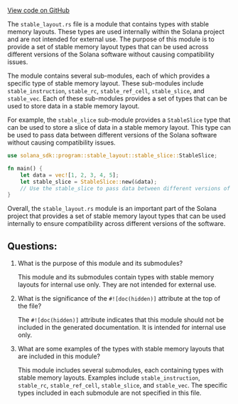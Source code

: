 [View code on GitHub](https://github.com/solana-labs/solana/blob/master/sdk/program/src/stable_layout.rs)

The `stable_layout.rs` file is a module that contains types with stable memory layouts. These types are used internally within the Solana project and are not intended for external use. The purpose of this module is to provide a set of stable memory layout types that can be used across different versions of the Solana software without causing compatibility issues.

The module contains several sub-modules, each of which provides a specific type of stable memory layout. These sub-modules include `stable_instruction`, `stable_rc`, `stable_ref_cell`, `stable_slice`, and `stable_vec`. Each of these sub-modules provides a set of types that can be used to store data in a stable memory layout.

For example, the `stable_slice` sub-module provides a `StableSlice` type that can be used to store a slice of data in a stable memory layout. This type can be used to pass data between different versions of the Solana software without causing compatibility issues.

```rust
use solana_sdk::program::stable_layout::stable_slice::StableSlice;

fn main() {
    let data = vec![1, 2, 3, 4, 5];
    let stable_slice = StableSlice::new(&data);
    // Use the stable_slice to pass data between different versions of the Solana software
}
```

Overall, the `stable_layout.rs` module is an important part of the Solana project that provides a set of stable memory layout types that can be used internally to ensure compatibility across different versions of the software.
## Questions: 
 1. What is the purpose of this module and its submodules?
    
    This module and its submodules contain types with stable memory layouts for internal use only. They are not intended for external use.

2. What is the significance of the `#![doc(hidden)]` attribute at the top of the file?
    
    The `#![doc(hidden)]` attribute indicates that this module should not be included in the generated documentation. It is intended for internal use only.

3. What are some examples of the types with stable memory layouts that are included in this module?
    
    This module includes several submodules, each containing types with stable memory layouts. Examples include `stable_instruction`, `stable_rc`, `stable_ref_cell`, `stable_slice`, and `stable_vec`. The specific types included in each submodule are not specified in this file.